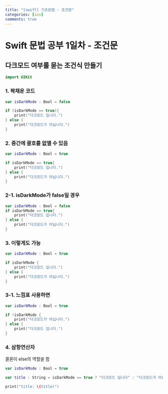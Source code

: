 ```yaml
---
title: "[swift] 기초문법 - 조건문"
categories: [ios]
comments: true
---
```


# Swift 문법 공부 1일차 - 조건문


## 다크모드 여부룰 묻는 조건식 만들기


```swift
import UIKit
```


### 1. 꽉채운 코드

```swift
var isDarkMode : Bool = false

if (isDarkMode == true){
    print("다크모드 입니다.")
} else {
    print("다크모드가 아닙니다.")
}
```


### 2. 중간에 괄호를 없앨 수 있음

```swift
var isDarkMode : Bool = true

if isDarkMode == true{
    print("다크모드 입니다.")
} else {
    print("다크모드가 아닙니다.")
}
```


### 2-1. isDarkMode가 false일 경우

```swift
var isDarkMode : Bool = false
if isDarkMode == true{
    print("다크모드 입니다.")
} else {
    print("다크모드가 아닙니다.")
}
```


### 3. 이렇게도 가능

```swift
var isDarkMode : Bool = true

if isDarkMode {
    print("다크모드 입니다.")
} else {
    print("다크모드가 아닙니다.")
}
```


### 3-1. 느낌표 사용하면

```swift
var isDarkMode : Bool = true

if !isDarkMode {
    print("다크모드가 아닙니다.")
} else {
    print("다크모드 입니다.")
}
```


### 4. 삼항연산자   
콜론이 else의 역할을 함

```swift
var isDarkMode : Bool = true

var title : String = isDarkMode == true ? "다크모드 입니다" : "다크모드가 아닙니다"

print("title: \(title)")
```